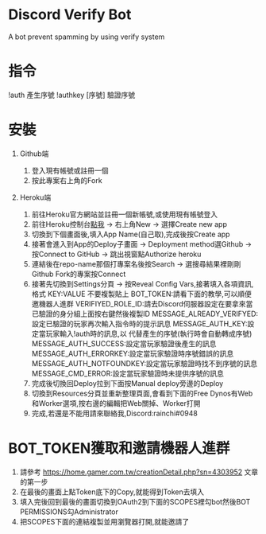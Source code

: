 # Discord Verify Bot
A bot prevent spamming by using verify system

# 指令
!auth 產生序號
!authkey [序號] 驗證序號

# 安裝
1. Github端
    1. 登入現有帳號或註冊一個
    2. 按此專案右上角的Fork
  
2. Heroku端
    1. 前往Heroku官方網站並註冊一個新帳號,或使用現有帳號登入
    2. 前往Heroku控制台[點我](https://dashboard.heroku.com) -> 右上角New -> 選擇Create new app
    3. 切換到下個畫面後,填入App Name(自己取),完成後按Create app 
    4. 接著會進入到App的Deploy子畫面 -> Deployment method選Github -> 按Connect to GitHub -> 跳出視窗點Authorize heroku
    5. 連結後在repo-name那個打專案名後按Search -> 選搜尋結果裡剛剛Github Fork的專案按Connect
    6. 接著先切換到Settings分頁 -> 按Reveal Config Vars,接著填入各項資訊,
        格式 KEY:VALUE 不要複製貼上
        BOT_TOKEN:請看下面的教學,可以順便邀機器人進群
        VERIFIYED_ROLE_ID:請去Discord伺服器設定在要拿來當已驗證的身分組上面按右鍵然後複製ID
        MESSAGE_ALREADY_VERIFYED:設定已驗證的玩家再次輸入指令時的提示訊息
        MESSAGE_AUTH_KEY:設定當玩家輸入!auth時的訊息,以 <key> 代替產生的序號(執行時會自動轉成序號)
        MESSAGE_AUTH_SUCCESS:設定當玩家驗證後產生的訊息
        MESSAGE_AUTH_ERRORKEY:設定當玩家驗證時序號錯誤的訊息
        MESSAGE_AUTH_NOTFOUNDKEY:設定當玩家驗證時找不到序號的訊息
        MESSAGE_CMD_ERROR:設定當玩家驗證時未提供序號的訊息
    7. 完成後切換回Deploy拉到下面按Manual deploy旁邊的Deploy
    8. 切換到Resources分頁並重新整理頁面,會看到下面的Free Dynos有Web和Worker選項,按右邊的編輯把Web關掉、Worker打開
    9. 完成,若還是不能用請來聯絡我,Discord:rainchi#0948

# BOT_TOKEN獲取和邀請機器人進群
1. 請參考 https://home.gamer.com.tw/creationDetail.php?sn=4303952 文章的第一步
2. 在最後的畫面上點Token底下的Copy,就能得到Token去填入
3. 填入完後回到最後的畫面切換到OAuth2到下面的SCOPES裡勾bot然後BOT PERMISSIONS勾Administrator
4. 把SCOPES下面的連結複製並用瀏覽器打開,就能邀請了

